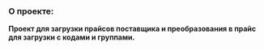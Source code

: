 ### О проекте: 

**Проект для загрузки прайсов поставщика и преобразования в прайс для загрузки с кодами и группами.**